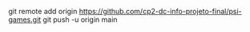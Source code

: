 git remote add origin https://github.com/cp2-dc-info-projeto-final/psi-games.git
git push -u origin main
